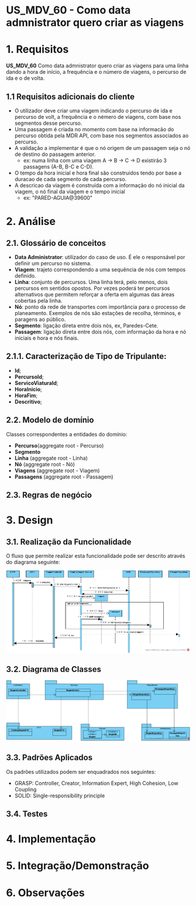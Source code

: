 **US_MDV_60 - Como data admnistrator quero criar as viagens**
=============================================================

# 1. Requisitos

**US_MDV_60** Como data admnistrator quero criar as viagens para uma linha dando a hora de início, a frequência e o número de viagens, o percurso de ida e o de volta.

## 1.1 Requisitos adicionais do cliente

* O utilizador deve criar uma viagem indicando o percurso de ida e percurso de volt, a frequência e o némero de viagens, com base nos segmentos desse percurso.
* Uma passagem  é criada no momento com base na informacão do percurso obtida pela MDR API, com base nos segmentos associados ao percurso.
* A validação a implementar é que o nó origem de um passagem seja o nó de destino do passagem anterior.
	- ex: numa linha com uma viagem A -> B -> C -> D existirão 3 passagens (A-B, B-C e C-D).
* O tempo da hora inicial e hora final são construidos tendo por base a duracao de cada segmento de cada percurso.
* A descricao da viagem é construída com a informação do nó inicial da viagem, o nó final da viagem e o tempo inicial
	- ex: "PARED-AGUIA@39600"

# 2. Análise

## 2.1. Glossário de conceitos

* **Data Administrator**: utilizador do caso de uso. É ele o responsável por definir um percurso no sistema.
* **Viagem**: trajeto correspondendo a uma sequência de nós com tempos definido.
* **Linha**: conjunto de percursos. Uma linha terá, pelo menos, dois percursos em sentidos opostos. Por vezes poderá ter percursos alternativos que permitem reforçar a oferta em algumas das áreas cobertas pela linha.
* **Nó**: ponto da rede de transportes com importância para o processo de planeamento. Exemplos de nós são estações de recolha, términos, e paragens ao público.
* **Segmento**: ligação direta entre dois nós, ex, Paredes-Cete.
* **Passagem**: ligação direta entre dois nós, com informação da hora e nó iniciais e hora e nós finais.

## 2.1.1. Caracterização de Tipo de Tripulante:
* **Id**;
* **PercursoId**;
* **ServicoViaturaId**;
* **HoraInicio**;
* **HoraFim**;
* **Descritivo**;

## 2.2. Modelo de domínio

Classes correspondentes a entidades do domínio:
* **Percurso**(aggregate root - Percurso)
* **Segmento**
* **Linha** (aggregate root - Linha)
* **Nó** (aggregate root - Nó)
* **Viagens** (aggregate root - Viagem)
* **Passagens** (aggregate root - Passagem)

## 2.3. Regras de negócio



# 3. Design

## 3.1. Realização da Funcionalidade
O fluxo que permite realizar esta funcionalidade pode ser descrito através do diagrama seguinte:

![Criar Viagem](./US42_SD.png)

## 3.2. Diagrama de Classes

![Criar Viagem](./US42_CD.png)


## 3.3. Padrões Aplicados

Os padrões utilizados podem ser enquadrados nos seguintes:
* GRASP: Controller, Creator, Information Expert, High Cohesion, Low Coupling
* SOLID: Single-responsibility principle

## 3.4. Testes


# 4. Implementação


# 5. Integração/Demonstração



# 6. Observações
